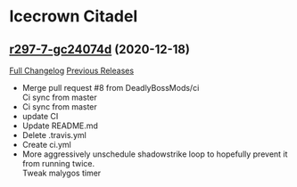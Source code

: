 # <DBM> Icecrown Citadel

## [r297-7-gc24074d](https://github.com/DeadlyBossMods/DBM-WotLK/tree/c24074dbf24ede74c80322e208a8396cde14d81b) (2020-12-18)
[Full Changelog](https://github.com/DeadlyBossMods/DBM-WotLK/compare/r297...c24074dbf24ede74c80322e208a8396cde14d81b) [Previous Releases](https://github.com/DeadlyBossMods/DBM-WotLK/releases)

- Merge pull request #8 from DeadlyBossMods/ci  
    Ci sync from master  
- Ci sync from master  
- update CI  
- Update README.md  
- Delete .travis.yml  
- Create ci.yml  
- More aggressively unschedule shadowstrike loop to hopefully prevent it from running twice.  
    Tweak malygos timer  
